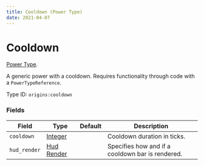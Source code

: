 ```yaml
---
title: Cooldown (Power Type)
date: 2021-04-07
---
```

# Cooldown

[Power Type](../power_types.md).

A generic power with a cooldown. Requires functionality through code with a `PowerTypeReference`.

Type ID: `origins:cooldown`

### Fields

Field  | Type | Default | Description
-------|------|---------|-------------
`cooldown` | [Integer](../data_types/integer.md) |  | Cooldown duration in ticks.
`hud_render` | [Hud Render](../data_types/hud_render.md) |  | Specifies how and if a cooldown bar is rendered.
